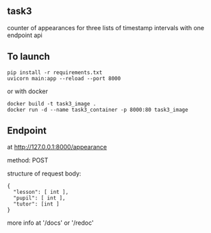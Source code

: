 ## task3
counter of appearances for three lists of timestamp intervals with one endpoint api

## To launch
```
pip install -r requirements.txt
uvicorn main:app --reload --port 8000
```
or with docker
```
docker build -t task3_image .
docker run -d --name task3_container -p 8000:80 task3_image
```

## Endpoint

at http://127.0.0.1:8000/appearance

method: POST

structure of request body:
```
{
  "lesson": [ int ],
  "pupil": [ int ],
  "tutor": [int ]
}
```
more info at '/docs' or '/redoc'
